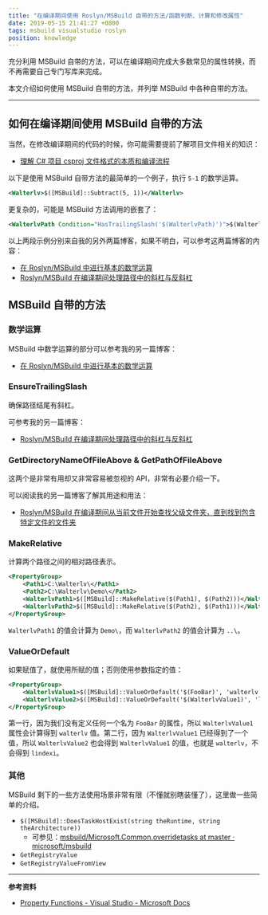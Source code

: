 ```yaml
---
title: "在编译期间使用 Roslyn/MSBuild 自带的方法/函数判断、计算和修改属性"
date: 2019-05-15 21:41:27 +0800
tags: msbuild visualstudio roslyn
position: knowledge
---
```


充分利用 MSBuild 自带的方法，可以在编译期间完成大多数常见的属性转换，而不再需要自己专门写库来完成。

本文介绍如何使用 MSBuild 自带的方法，并列举 MSBuild 中各种自带的方法。

---

<div id="toc"></div>

## 如何在编译期间使用 MSBuild 自带的方法

当然，在修改编译期间的代码的时候，你可能需要提前了解项目文件相关的知识：

- [理解 C# 项目 csproj 文件格式的本质和编译流程](/post/understand-the-csproj)

以下是使用 MSBuild 自带方法的最简单的一个例子，执行 `5-1` 的数学运算。

```xml
<Walterlv>$([MSBuild]::Subtract(5, 1))</Walterlv>
```

更复杂的，可能是 MSBuild 方法调用的嵌套了：

```xml
<WalterlvPath Condition="HasTrailingSlash('$(WalterlvPath)')">$(WalterlvPath.Substring(0, $([MSBuild]::Add($(WalterlvPath.Length), -1))))</WalterlvPath>
```

以上两段示例分别来自我的另外两篇博客，如果不明白，可以参考这两篇博客的内容：

- [在 Roslyn/MSBuild 中进行基本的数学运算](/post/msbuild-numeric-methods)
- [Roslyn/MSBuild 在编译期间处理路径中的斜杠与反斜杠](/post/msbuild-path-trailing-slash)

## MSBuild 自带的方法

### 数学运算

MSBuild 中数学运算的部分可以参考我的另一篇博客：

- [在 Roslyn/MSBuild 中进行基本的数学运算](/post/msbuild-numeric-methods)

### EnsureTrailingSlash

确保路径结尾有斜杠。

可参考我的另一篇博客：

- [Roslyn/MSBuild 在编译期间处理路径中的斜杠与反斜杠](/post/msbuild-path-trailing-slash)

### GetDirectoryNameOfFileAbove & GetPathOfFileAbove

这两个是非常有用却又非常容易被忽视的 API，非常有必要介绍一下。

可以阅读我的另一篇博客了解其用途和用法：

- [Roslyn/MSBuild 在编译期间从当前文件开始查找父级文件夹，直到找到包含特定文件的文件夹](/post/msbuild-get-directory-name-of-file-above)


### MakeRelative

计算两个路径之间的相对路径表示。

```xml
<PropertyGroup>
    <Path1>C:\Walterlv\</Path1>
    <Path2>C:\Walterlv\Demo\</Path2>
    <WalterlvPath1>$([MSBuild]::MakeRelative($(Path1), $(Path2)))</WalterlvPath1>
    <WalterlvPath2>$([MSBuild]::MakeRelative($(Path2), $(Path1)))</WalterlvPath2>
</PropertyGroup>
```

`WalterlvPath1` 的值会计算为 `Demo\`，而 `WalterlvPath2` 的值会计算为 `..\`。

### ValueOrDefault

如果赋值了，就使用所赋的值；否则使用参数指定的值：

```xml
<PropertyGroup>
    <WalterlvValue1>$([MSBuild]::ValueOrDefault('$(FooBar)', 'walterlv'))</WalterlvValue1>
    <WalterlvValue2>$([MSBuild]::ValueOrDefault('$(WalterlvValue1)', 'lindexi'))</WalterlvValue2>
</PropertyGroup>
```

第一行，因为我们没有定义任何一个名为 `FooBar` 的属性，所以 `WalterlvValue1` 属性会计算得到 `walterlv` 值。第二行，因为 `WalterlvValue1` 已经得到了一个值，所以 `WalterlvValue2` 也会得到 `WalterlvValue1` 的值，也就是 `walterlv`，不会得到 `lindexi`。

### 其他

MSBuild 剩下的一些方法使用场景非常有限（不懂就别瞎装懂了），这里做一些简单的介绍。

- `$([MSBuild]::DoesTaskHostExist(string theRuntime, string theArchitecture))`
    - 可参见：[msbuild/Microsoft.Common.overridetasks at master · microsoft/msbuild](https://github.com/Microsoft/msbuild/blob/master/src/Tasks/Microsoft.Common.overridetasks)
- `GetRegistryValue`
- `GetRegistryValueFromView`

---

**参考资料**

- [Property Functions - Visual Studio - Microsoft Docs](https://docs.microsoft.com/en-us/visualstudio/msbuild/property-functions)

